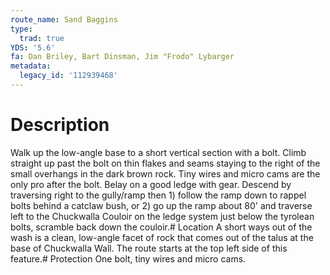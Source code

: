 ```yaml
---
route_name: Sand Baggins
type:
  trad: true
YDS: '5.6'
fa: Dan Briley, Bart Dinsman, Jim "Frodo" Lybarger
metadata:
  legacy_id: '112939468'
---
```

# Description
Walk up the low-angle base to a short vertical section with a bolt. Climb straight up past the bolt on thin flakes and seams staying to the right of the small overhangs in the dark brown rock. Tiny wires and micro cams are the only pro after the bolt. Belay on a good ledge with gear. Descend by traversing right to the gully/ramp then 1) follow the ramp down to rappel bolts behind a catclaw bush, or 2) go up the ramp about 80' and traverse left to the Chuckwalla Couloir on the ledge system just below the tyrolean bolts, scramble back down the couloir.# Location
A short ways out of the wash is a clean, low-angle facet of rock that comes out of the talus at the base of Chuckwalla Wall. The route starts at the top left side of this feature.# Protection
One bolt, tiny wires and micro cams.